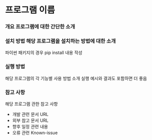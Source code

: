 # 프로그램 이름
### 개요 프로그램에 대한 간단한 소개
### 설치 방법 해당 프로그램을 설치하는 방법에 대한 소개
파이썬 패키지의 경우 pip install 내용 작성

### 실행 방법
해당 프로그램의 각 기능별 사용 방법 소개
실행 예시와 결과도 포함하면 더 좋음

### 참고 사항
해당 프로그램 관한 참고 사항
- 개발 관련 문서 URL
- 외부 참고 문서 URL
- 향후 일정 관련 내용
- 오류 관련 Known-issue
